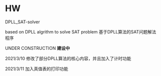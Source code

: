 # HW
DPLL_SAT-solver

based on DPLL algrithm to solve SAT problem
基于DPLL算法的SAT问题解法程序

UNDER CONSTRUCTION
**建设中**

2021/3/10 修改了部分DPLL算法的核心内容，并且加入了计时功能 

2021/3/11 加入真值表的打印功能
